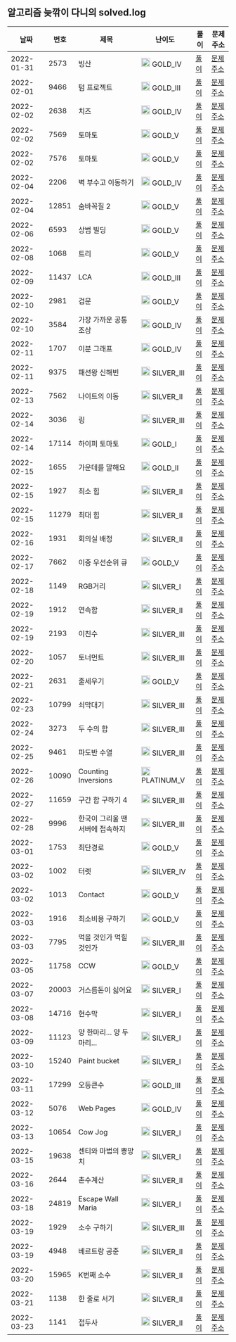 
## 알고리즘 늦깎이 다니의 solved.log
|날짜|번호|제목|난이도|풀이|문제 주소|
|---|---|---|---|---|---|
|2022-01-31|2573|빙산|<img src="https://static.solved.ac/tier_small/12.svg" width="20" height="20" /> GOLD_IV|[풀이](https://github.com/dayo2n/Algorithm/blob/main/BOJ/BOJ2573.java)|[문제 주소](https://www.acmicpc.net/problem/2573)|
|2022-02-01|9466|텀 프로젝트|<img src="https://static.solved.ac/tier_small/13.svg" width="20" height="20" /> GOLD_III|[풀이](https://github.com/dayo2n/Algorithm/blob/main/BOJ/BOJ9466.java)|[문제 주소](https://www.acmicpc.net/problem/9466)|
|2022-02-02|2638|치즈|<img src="https://static.solved.ac/tier_small/12.svg" width="20" height="20" /> GOLD_IV|[풀이](https://github.com/dayo2n/Algorithm/blob/main/BOJ/BOJ2638.java)|[문제 주소](https://www.acmicpc.net/problem/2638)|
|2022-02-02|7569|토마토|<img src="https://static.solved.ac/tier_small/11.svg" width="20" height="20" /> GOLD_V|[풀이](https://github.com/dayo2n/Algorithm/blob/main/BOJ/BOJ7569.java)|[문제 주소](https://www.acmicpc.net/problem/7569)|
|2022-02-02|7576|토마토|<img src="https://static.solved.ac/tier_small/11.svg" width="20" height="20" /> GOLD_V|[풀이](https://github.com/dayo2n/Algorithm/blob/main/BOJ/BOJ2636.java)|[문제 주소](https://www.acmicpc.net/problem/7576)|
|2022-02-04|2206|벽 부수고 이동하기|<img src="https://static.solved.ac/tier_small/12.svg" width="20" height="20" /> GOLD_IV|[풀이](https://github.com/dayo2n/Algorithm/blob/main/BOJ/BOJ2206.java)|[문제 주소](https://www.acmicpc.net/problem/2206)|
|2022-02-04|12851|숨바꼭질 2|<img src="https://static.solved.ac/tier_small/11.svg" width="20" height="20" /> GOLD_V|[풀이](https://github.com/dayo2n/Algorithm/blob/main/BOJ/BOJ12851.java)|[문제 주소](https://www.acmicpc.net/problem/12851)|
|2022-02-06|6593|상범 빌딩|<img src="https://static.solved.ac/tier_small/11.svg" width="20" height="20" /> GOLD_V|[풀이](https://github.com/dayo2n/Algorithm/blob/main/BOJ/BOJ6593.java)|[문제 주소](https://www.acmicpc.net/problem/6593)|
|2022-02-08|1068|트리|<img src="https://static.solved.ac/tier_small/11.svg" width="20" height="20" /> GOLD_V|[풀이](https://github.com/dayo2n/Algorithm/blob/main/BOJ/BOJ1068.java)|[문제 주소](https://www.acmicpc.net/problem/1068)|
|2022-02-09|11437|LCA|<img src="https://static.solved.ac/tier_small/13.svg" width="20" height="20" /> GOLD_III|[풀이](https://github.com/dayo2n/Algorithm/blob/main/BOJ/BOJ11437.java)|[문제 주소](https://www.acmicpc.net/problem/11437)|
|2022-02-10|2981|검문|<img src="https://static.solved.ac/tier_small/11.svg" width="20" height="20" /> GOLD_V|[풀이](https://github.com/dayo2n/Algorithm/blob/main/BOJ/BOJ2981.java)|[문제 주소](https://www.acmicpc.net/problem/2981)|
|2022-02-10|3584|가장 가까운 공통 조상|<img src="https://static.solved.ac/tier_small/12.svg" width="20" height="20" /> GOLD_IV|[풀이](https://github.com/dayo2n/Algorithm/blob/main/BOJ/BOJ3584.java)|[문제 주소](https://www.acmicpc.net/problem/3584)|
|2022-02-11|1707|이분 그래프|<img src="https://static.solved.ac/tier_small/12.svg" width="20" height="20" /> GOLD_IV|[풀이](https://github.com/dayo2n/Algorithm/blob/main/BOJ/BOJ1707.java)|[문제 주소](https://www.acmicpc.net/problem/1707)|
|2022-02-11|9375|패션왕 신해빈|<img src="https://static.solved.ac/tier_small/8.svg" width="20" height="20" /> SILVER_III|[풀이](https://github.com/dayo2n/Algorithm/blob/main/BOJ/BOJ9375.java)|[문제 주소](https://www.acmicpc.net/problem/9375)|
|2022-02-13|7562|나이트의 이동|<img src="https://static.solved.ac/tier_small/9.svg" width="20" height="20" /> SILVER_II|[풀이](https://github.com/dayo2n/Algorithm/blob/main/BOJ/BOJ7562.java)|[문제 주소](https://www.acmicpc.net/problem/7562)|
|2022-02-14|3036|링|<img src="https://static.solved.ac/tier_small/8.svg" width="20" height="20" /> SILVER_III|[풀이](https://github.com/dayo2n/Algorithm/blob/main/BOJ/BOJ3036.java)|[문제 주소](https://www.acmicpc.net/problem/3036)|
|2022-02-14|17114|하이퍼 토마토|<img src="https://static.solved.ac/tier_small/15.svg" width="20" height="20" /> GOLD_I|[풀이](https://github.com/dayo2n/Algorithm/blob/main/BOJ/BOJ17114.java)|[문제 주소](https://www.acmicpc.net/problem/17114)|
|2022-02-15|1655|가운데를 말해요|<img src="https://static.solved.ac/tier_small/14.svg" width="20" height="20" /> GOLD_II|[풀이](https://github.com/dayo2n/Algorithm/blob/main/BOJ/BOJ1655.java)|[문제 주소](https://www.acmicpc.net/problem/1655)|
|2022-02-15|1927|최소 힙|<img src="https://static.solved.ac/tier_small/9.svg" width="20" height="20" /> SILVER_II|[풀이](https://github.com/dayo2n/Algorithm/blob/main/BOJ/BOJ1927.java)|[문제 주소](https://www.acmicpc.net/problem/1927)|
|2022-02-15|11279|최대 힙|<img src="https://static.solved.ac/tier_small/9.svg" width="20" height="20" /> SILVER_II|[풀이](https://github.com/dayo2n/Algorithm/blob/main/BOJ/BOJ11279.java)|[문제 주소](https://www.acmicpc.net/problem/11279)|
|2022-02-16|1931|회의실 배정|<img src="https://static.solved.ac/tier_small/9.svg" width="20" height="20" /> SILVER_II|[풀이](https://github.com/dayo2n/Algorithm/blob/main/BOJ/BOJ1931.java)|[문제 주소](https://www.acmicpc.net/problem/1931)|
|2022-02-17|7662|이중 우선순위 큐|<img src="https://static.solved.ac/tier_small/11.svg" width="20" height="20" /> GOLD_V|[풀이](https://github.com/dayo2n/Algorithm/blob/main/BOJ/BOJ7662.java)|[문제 주소](https://www.acmicpc.net/problem/7662)|
|2022-02-18|1149|RGB거리|<img src="https://static.solved.ac/tier_small/10.svg" width="20" height="20" /> SILVER_I|[풀이](https://github.com/dayo2n/Algorithm/blob/main/BOJ/BOJ1149.java)|[문제 주소](https://www.acmicpc.net/problem/1149)|
|2022-02-19|1912|연속합|<img src="https://static.solved.ac/tier_small/9.svg" width="20" height="20" /> SILVER_II|[풀이](https://github.com/dayo2n/Algorithm/blob/main/BOJ/BOJ1912.java)|[문제 주소](https://www.acmicpc.net/problem/1912)|
|2022-02-19|2193|이친수|<img src="https://static.solved.ac/tier_small/8.svg" width="20" height="20" /> SILVER_III|[풀이](https://github.com/dayo2n/Algorithm/blob/main/BOJ/BOJ2193.java)|[문제 주소](https://www.acmicpc.net/problem/2193)|
|2022-02-20|1057|토너먼트|<img src="https://static.solved.ac/tier_small/8.svg" width="20" height="20" /> SILVER_III|[풀이](https://github.com/dayo2n/Algorithm/blob/main/BOJ/BOJ1057.java)|[문제 주소](https://www.acmicpc.net/problem/1057)|
|2022-02-21|2631|줄세우기|<img src="https://static.solved.ac/tier_small/11.svg" width="20" height="20" /> GOLD_V|[풀이](https://github.com/dayo2n/Algorithm/blob/main/BOJ/BOJ2631.java)|[문제 주소](https://www.acmicpc.net/problem/2631)|
|2022-02-23|10799|쇠막대기|<img src="https://static.solved.ac/tier_small/8.svg" width="20" height="20" /> SILVER_III|[풀이](https://github.com/dayo2n/Algorithm/blob/main/BOJ/BOJ10799.java)|[문제 주소](https://www.acmicpc.net/problem/10799)|
|2022-02-24|3273|두 수의 합|<img src="https://static.solved.ac/tier_small/8.svg" width="20" height="20" /> SILVER_III|[풀이](https://github.com/dayo2n/Algorithm/blob/main/BOJ/BOJ3273.java)|[문제 주소](https://www.acmicpc.net/problem/3273)|
|2022-02-25|9461|파도반 수열|<img src="https://static.solved.ac/tier_small/8.svg" width="20" height="20" /> SILVER_III|[풀이](https://github.com/dayo2n/Algorithm/blob/main/BOJ/BOJ9461.java)|[문제 주소](https://www.acmicpc.net/problem/9461)|
|2022-02-26|10090|Counting Inversions|<img src="https://static.solved.ac/tier_small/16.svg" width="20" height="20" /> PLATINUM_V|[풀이](https://github.com/dayo2n/Algorithm/blob/main/BOJ/BOJ10090.java)|[문제 주소](https://www.acmicpc.net/problem/10090)|
|2022-02-27|11659|구간 합 구하기 4|<img src="https://static.solved.ac/tier_small/8.svg" width="20" height="20" /> SILVER_III|[풀이](https://github.com/dayo2n/Algorithm/blob/main/BOJ/BOJ11659.java)|[문제 주소](https://www.acmicpc.net/problem/11659)|
|2022-02-28|9996|한국이 그리울 땐 서버에 접속하지|<img src="https://static.solved.ac/tier_small/8.svg" width="20" height="20" /> SILVER_III|[풀이](https://github.com/dayo2n/Algorithm/blob/main/BOJ/BOJ9996.java)|[문제 주소](https://www.acmicpc.net/problem/9996)|
|2022-03-01|1753|최단경로|<img src="https://static.solved.ac/tier_small/11.svg" width="20" height="20" /> GOLD_V|[풀이](https://github.com/dayo2n/Algorithm/blob/main/BOJ/BOJ1753.java)|[문제 주소](https://www.acmicpc.net/problem/1753)|
|2022-03-02|1002|터렛|<img src="https://static.solved.ac/tier_small/7.svg" width="20" height="20" /> SILVER_IV|[풀이](https://github.com/dayo2n/Algorithm/blob/main/BOJ/BOJ1002.java)|[문제 주소](https://www.acmicpc.net/problem/1002)|
|2022-03-02|1013|Contact|<img src="https://static.solved.ac/tier_small/11.svg" width="20" height="20" /> GOLD_V|[풀이](https://github.com/dayo2n/Algorithm/blob/main/BOJ/BOJ1013.java)|[문제 주소](https://www.acmicpc.net/problem/1013)|
|2022-03-03|1916|최소비용 구하기|<img src="https://static.solved.ac/tier_small/11.svg" width="20" height="20" /> GOLD_V|[풀이](https://github.com/dayo2n/Algorithm/blob/main/BOJ/BOJ1916.java)|[문제 주소](https://www.acmicpc.net/problem/1916)|
|2022-03-03|7795|먹을 것인가 먹힐 것인가|<img src="https://static.solved.ac/tier_small/8.svg" width="20" height="20" /> SILVER_III|[풀이](https://github.com/dayo2n/Algorithm/blob/main/BOJ/BOJ7795.java)|[문제 주소](https://www.acmicpc.net/problem/7795)|
|2022-03-05|11758|CCW|<img src="https://static.solved.ac/tier_small/11.svg" width="20" height="20" /> GOLD_V|[풀이](https://github.com/dayo2n/Algorithm/blob/main/BOJ/BOJ11758.java)|[문제 주소](https://www.acmicpc.net/problem/11758)|
|2022-03-07|20003|거스름돈이 싫어요|<img src="https://static.solved.ac/tier_small/10.svg" width="20" height="20" /> SILVER_I|[풀이](https://github.com/dayo2n/Algorithm/blob/main/BOJ/BOJ20003.java)|[문제 주소](https://www.acmicpc.net/problem/20003)|
|2022-03-08|14716|현수막|<img src="https://static.solved.ac/tier_small/10.svg" width="20" height="20" /> SILVER_I|[풀이](https://github.com/dayo2n/Algorithm/blob/main/BOJ/BOJ14716.java)|[문제 주소](https://www.acmicpc.net/problem/14716)|
|2022-03-09|11123|양 한마리... 양 두마리...|<img src="https://static.solved.ac/tier_small/10.svg" width="20" height="20" /> SILVER_I|[풀이](https://github.com/dayo2n/Algorithm/blob/main/BOJ/BOJ11123.java)|[문제 주소](https://www.acmicpc.net/problem/11123)|
|2022-03-10|15240|Paint bucket|<img src="https://static.solved.ac/tier_small/10.svg" width="20" height="20" /> SILVER_I|[풀이](https://github.com/dayo2n/Algorithm/blob/main/BOJ/BOJ15240.java)|[문제 주소](https://www.acmicpc.net/problem/15240)|
|2022-03-11|17299|오등큰수|<img src="https://static.solved.ac/tier_small/13.svg" width="20" height="20" /> GOLD_III|[풀이](https://github.com/dayo2n/Algorithm/blob/main/BOJ/BOJ17299.java)|[문제 주소](https://www.acmicpc.net/problem/17299)|
|2022-03-12|5076|Web Pages|<img src="https://static.solved.ac/tier_small/12.svg" width="20" height="20" /> GOLD_IV|[풀이](https://github.com/dayo2n/Algorithm/blob/main/BOJ/BOJ5076.java)|[문제 주소](https://www.acmicpc.net/problem/5076)|
|2022-03-13|10654|Cow Jog|<img src="https://static.solved.ac/tier_small/10.svg" width="20" height="20" /> SILVER_I|[풀이](https://github.com/dayo2n/Algorithm/blob/main/BOJ/BOJ10654.java)|[문제 주소](https://www.acmicpc.net/problem/10654)|
|2022-03-15|19638|센티와 마법의 뿅망치|<img src="https://static.solved.ac/tier_small/10.svg" width="20" height="20" /> SILVER_I|[풀이](https://github.com/dayo2n/Algorithm/blob/main/BOJ/BOJ19638.java)|[문제 주소](https://www.acmicpc.net/problem/19638)|
|2022-03-16|2644|촌수계산|<img src="https://static.solved.ac/tier_small/9.svg" width="20" height="20" /> SILVER_II|[풀이](https://github.com/dayo2n/Algorithm/blob/main/BOJ/BOJ2644.java)|[문제 주소](https://www.acmicpc.net/problem/2644)|
|2022-03-18|24819|Escape Wall Maria|<img src="https://static.solved.ac/tier_small/10.svg" width="20" height="20" /> SILVER_I|[풀이](https://github.com/dayo2n/Algorithm/blob/main/BOJ/BOJ24819.java)|[문제 주소](https://www.acmicpc.net/problem/24819)|
|2022-03-19|1929|소수 구하기|<img src="https://static.solved.ac/tier_small/8.svg" width="20" height="20" /> SILVER_III|[풀이](https://github.com/dayo2n/Algorithm/blob/main/BOJ/BOJ1929.java)|[문제 주소](https://www.acmicpc.net/problem/1929)|
|2022-03-19|4948|베르트랑 공준|<img src="https://static.solved.ac/tier_small/9.svg" width="20" height="20" /> SILVER_II|[풀이](https://github.com/dayo2n/Algorithm/blob/main/BOJ/BOJ4948.java)|[문제 주소](https://www.acmicpc.net/problem/4948)|
|2022-03-20|15965|K번째 소수|<img src="https://static.solved.ac/tier_small/9.svg" width="20" height="20" /> SILVER_II|[풀이](https://github.com/dayo2n/Algorithm/blob/main/BOJ/BOJ9020.java)|[문제 주소](https://www.acmicpc.net/problem/15965)|
|2022-03-21|1138|한 줄로 서기|<img src="https://static.solved.ac/tier_small/9.svg" width="20" height="20" /> SILVER_II|[풀이](https://github.com/dayo2n/Algorithm/blob/main/BOJ/BOJ1138.java)|[문제 주소](https://www.acmicpc.net/problem/1138)|
|2022-03-23|1141|접두사|<img src="https://static.solved.ac/tier_small/9.svg" width="20" height="20" /> SILVER_II|[풀이](https://github.com/dayo2n/Algorithm/blob/main/BOJ/BOJ1141.java)|[문제 주소](https://www.acmicpc.net/problem/1141)|
